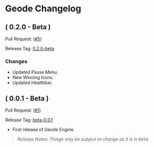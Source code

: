 # Geode Changelog

## ( 0.2.0 - Beta )

Pull Request: ([#5](https://github.com/Equinoxtic/Geode/pull/5))

Release Tag: [0.2.0-beta](https://github.com/Equinoxtic/Geode/releases/tag/0.2.0-beta)

### Changes

- Updated Pause Menu.
- New Winning Icons.
- Updated Healthbar.

## ( 0.0.1 - Beta )

Pull Request: ([#1](https://github.com/Equinoxtic/geode/pull/1))

Release Tag: [beta-0.0.1](https://github.com/Equinoxtic/geode/releases/tag/beta-0.0.1)

* First release of Geode Engine.

> *Release Notes: Things may be subject to change as it is in beta.*
